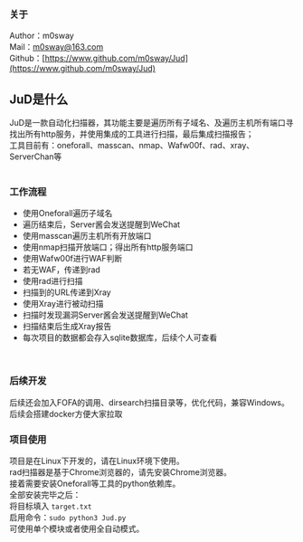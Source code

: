 ### 关于
Author：m0sway<br />Mail：m0sway@163.com<br />Github：[https://www.github.com/m0sway/Jud](https://www.github.com/m0sway/Jud)<br />

## JuD是什么
JuD是一款自动化扫描器，其功能主要是遍历所有子域名、及遍历主机所有端口寻找出所有http服务，并使用集成的工具进行扫描，最后集成扫描报告；<br />工具目前有：oneforall、masscan、nmap、Wafw00f、rad、xray、ServerChan等<br />​<br />
### 工作流程

- 使用Oneforall遍历子域名
- 遍历结束后，Server酱会发送提醒到WeChat
- 使用masscan遍历主机所有开放端口
- 使用nmap扫描开放端口；得出所有http服务端口
- 使用Wafw00f进行WAF判断
- 若无WAF，传递到rad
- 使用rad进行扫描
- 扫描到的URL传递到Xray
- 使用Xray进行被动扫描
- 扫描时发现漏洞Server酱会发送提醒到WeChat
- 扫描结束后生成Xray报告
- 每次项目的数据都会存入sqlite数据库，后续个人可查看

​<br />
### 后续开发
后续还会加入FOFA的调用、dirsearch扫描目录等，优化代码，兼容Windows。<br />
后续会搭建docker方便大家拉取<br />

### 项目使用
项目是在Linux下开发的，请在Linux环境下使用。<br />rad扫描器是基于Chrome浏览器的，请先安装Chrome浏览器。<br />接着需要安装Oneforall等工具的python依赖库。<br />全部安装完毕之后：<br />将目标填入 `target.txt` <br />启用命令：`sudo python3 Jud.py` <br />可使用单个模块或者使用全自动模式。
